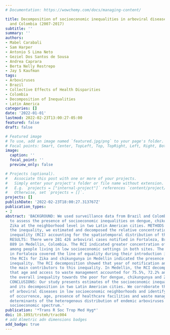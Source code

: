 ```yaml
---
# Documentation: https://wowchemy.com/docs/managing-content/

title: Decomposition of socioeconomic inequalities in arboviral diseases in Brazil
  and Colombia (2007-2017)
subtitle: ''
summary: ''
authors:
- Mabel Carabali
- Sam Harper
- Antonio S Lima Neto
- Geziel Dos Santos de Sousa
- Andrea Caprara
- Berta Nelly Restrepo
- Jay S Kaufman
tags:
- Arboviruses
- Brazil
- Collective Effects of Health Disparities
- Colombia
- Decomposition of Inequalities
- Latin America
categories: []
date: '2022-01-01'
lastmod: 2022-02-23T13:00:27-05:00
featured: false
draft: false

# Featured image
# To use, add an image named `featured.jpg/png` to your page's folder.
# Focal points: Smart, Center, TopLeft, Top, TopRight, Left, Right, BottomLeft, Bottom, BottomRight.
image:
  caption: ''
  focal_point: ''
  preview_only: false

# Projects (optional).
#   Associate this post with one or more of your projects.
#   Simply enter your project's folder or file name without extension.
#   E.g. `projects = ["internal-project"]` references `content/project/deep-learning/index.md`.
#   Otherwise, set `projects = []`.
projects: []
publishDate: '2022-02-23T18:00:27.313767Z'
publication_types:
- 2
abstract: 'BACKGROUND: We used surveillance data from Brazil and Colombia during 2007-2017
  to assess the presence of socioeconomic inequalities on dengue, chikungunya and
  Zika at the neighborhood level in two Latin American cities. METHODS: To quantify
  the inequality, we estimated and decomposed the relative concentration index of
  inequality (RCI) accounting for the spatiotemporal distribution of the diseases.
  RESULTS: There were 281 426 arboviral cases notified in Fortaleza, Brazil, and 40
  889 in Medellin, Colombia. The RCI indicated greater concentration of dengue cases
  among people living in low socioeconomic settings in both sites. The RCIs for chikungunya
  in Fortaleza covered the line of equality during their introduction in 2014, while
  the RCIs for Zika and chikungunya in Medellin indicated the presence of a small
  inequality. The RCI decomposition showed that year of notification and age were
  the main contributors to this inequality. In Medellin, the RCI decomposition showed
  that age and access to waste management accounted for 75.5%, 72.2% and 54.5% of
  the overall inequality towards the poor for dengue, chikungunya and Zika, respectively.
  CONCLUSIONS: Our study presents estimates of the socioeconomic inequality of arboviruses
  and its decomposition in two Latin American cities. We corroborate the concentration
  of arboviral diseases in low socioeconomic neighborhoods and identify that year
  of occurrence, age, presence of healthcare facilities and waste management are key
  determinants of the heterogenous distribution of endemic arboviruses across the
  socioeconomic spectrum.'
publication: '*Trans R Soc Trop Med Hyg*'
doi: 10.1093/trstmh/trac004
# add Almetric adn dimensions badges
add_badge: true
---
```


